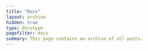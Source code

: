 ```yaml
---
title: "Docs"
layout: archive
hidden: true
type: docstype
pagefilter: docs
summary: This page contains an archive of all posts.
---
```


